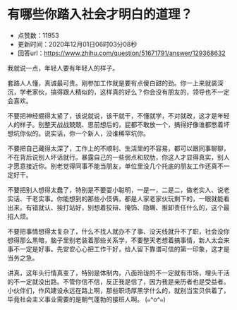 # 有哪些你踏入社会才明白的道理？
- 点赞数：11953
- 更新时间：2020年12月01日06时03分08秒
- 回答url：https://www.zhihu.com/question/51671791/answer/129368632
<body>
 <p data-pid="TPPAivW4">我就说一点，年轻人要有年轻人的样子。</p>
 <p data-pid="f45liscA">套路人人懂，真诚最可贵。刚参加工作就是要有点傻白甜的劲。你一上来就装深沉，学老家伙，搞得跟人精似的，这样真的好么？你会没有朋友的，领导也不一定会喜欢。</p>
 <p data-pid="LODo3WGm">不要把神经绷得太紧了，该说就说，该干就干，不懂就学，不对就改，这才是年轻人的样子。别整天战战兢兢、思前想后的，屁都不敢放一个，搞得好像谁都憋着坏想坑你似的。说实话，你一个新人，没谁稀罕坑你。</p>
 <p data-pid="xJL0jlZe">不要把自己藏得太深了，工作上的不顺利、生活里的不容易，都可以跟同事聊聊，不在背后说别人坏话就行。暴露自己的一些弱点和软肋，你这人才显得真实，别人才愿意接近你。别老觉得同事不能当朋友，单位里没几个托底的朋友工作还真不一定好干。</p>
 <p data-pid="Z9WGChgJ">不要把别人想得太蠢了，特别是不要耍小聪明，一是一，二是二，做老实人、说老实话、干老实事。你能想到的那些小伎俩，都是人家老家伙玩剩下的，一眼就能看出来。有错就认、挨打站好，别想着狡辩、掩饰、隐瞒、推卸责任什么的，这个最招人烦。</p>
 <p data-pid="ccpSfupr">不要把事情想得太复杂了，什么不找人就办不了事、没天线就升不了职，社会没你想得那么黑暗，脑子里别老装着那些关系学，不要整天老想着搞事情，新人太会来事不一定是好事。先安安心心把工作干好，给人留下靠谱可信的第一印象，这才是当务之急。</p>
 <p data-pid="5HYIC06Z">讲真，这年头行情真变了，特别是体制内，八面玲珑的不一定就有市场，埋头干活的不一定就没出路。不管你信不信，反正我是信了，因为我是亲历者也是受益者。小伙伴们，作风建设永远在路上啊，那些职场厚黑学什么的，就别当宝贝供着了，毕竟社会主义事业需要的是朝气蓬勃的接班人啊。 (๑^o^๑)</p>
</body>